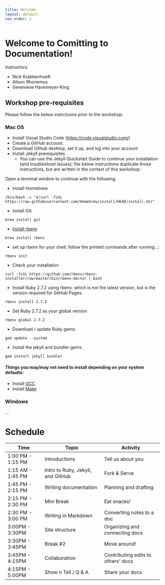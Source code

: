 ```yaml
---
title: Welcome
layout: default
nav_order: 1
---
```


# Welcome to Comitting to Documentation!

Instructors:
* Nick Krabbenhoeft
* Alison Rhonemus
* Genevieve Havemeyer-King

## Workshop pre-requisites
Please follow the below instrctuons prior to the workshop:

### Mac OS
* Install Visual Studio Code (https://code.visualstudio.com/) 
* Create a GitHub account.
* Download Github desktop, set it up, and log into your account
* Install Jekyll prerequisites
  * You can use the Jekyll Quickstart Guide to continue your installation (and troubleshoot issues); the below instructions duplicate those instructions, but are written in the context of this workshop:

Open a terminal window to continue with the following. 

* Install Homebrew 
```
/bin/bash -c "$(curl -fsSL https://raw.githubusercontent.com/Homebrew/install/HEAD/install.sh)"
```
* Install Git: 
```
brew install git
```
*  [Install rbenv](https://github.com/rbenv/rbenv#installation)
```
brew install rbenv
```
  * set up rbenv for your shell; follow the printed commands after running...:
  ```
  rbenv init
  ```
* Check your installation
```
curl -fsSL https://github.com/rbenv/rbenv-installer/raw/master/bin/rbenv-doctor | bash
```
* Install Ruby 2.7.2 using rbenv, which is not the latest version, but is the version required for GitHub Pages.
```
rbenv install 2.7.2
```

* Set Ruby 2.7.2 as your global version
```
rbenv global 2.7.2
```

* Download / update Ruby gems: 
```
gem update --system
```

* Install the jekyll and bundler gems.
```
gem install jekyll bundler
```

#### Things you may/may not need to install depending on your system defaults:
* Install [GCC](https://gcc.gnu.org/install/)
* Install [Make](https://www.gnu.org/software/make/)


### Windows
...




# Schedule

| **Time** | **Topic** | **Activity** |
|     -----          |     -----      |     -----      |
|   1:00 PM - 1:15 PM       |  Introductions |      Tell us about you   |
|   1:15 AM - 1:45 PM         |   Intro to Ruby, Jekyll, and GitHub  |     Fork & Serve   
|   1:45 PM - 2:15 PM     |  Writing documentation |     Planning and drafting      |
|   2:15 PM - 2:30 PM   |  Mini Break |      Eat snacks!     |
|   2:30 PM - 3:00 PM   |  Writing in Markdown   |      Converting notes to a doc   |
|   3:00PM - 3:30PM   |  Site structure |      Organizing and connecting docs     |
|   3:30PM - 3:45PM   |  Break #2 |      Move around!     |
|   3:45PM - 4:15PM   |   Collaboration  |     Contributing edits to others' docs    |
|   4:15PM - 5:00PM   |  Show n Tell / Q & A |      Share your docs     |
